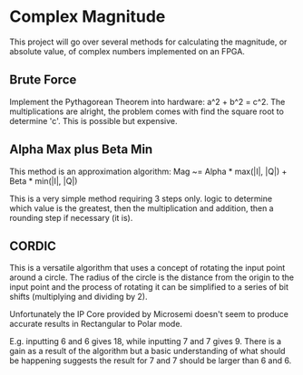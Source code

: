 # Complex Magnitude

This project will go over several methods for calculating the magnitude, or absolute value, of complex numbers implemented on an FPGA.

## Brute Force

Implement the Pythagorean Theorem into hardware: a^2 + b^2 = c^2. The multiplications are alright, the problem comes with find the square root to determine 'c'. This is possible but expensive.

## Alpha Max plus Beta Min

This method is an approximation algorithm: Mag ~= Alpha * max(|I|, |Q|) + Beta * min(|I|, |Q|)

This is a very simple method requiring 3 steps only. logic to determine which value is the greatest, then the multiplication and addition, then a rounding step if necessary (it is).

## CORDIC

This is a versatile algorithm that uses a concept of rotating the input point around a circle. The radius of the circle is the distance from the origin to the input point and the process of rotating it can be simplified to a series of bit shifts (multiplying and dividing by 2).

Unfortunately the IP Core provided by Microsemi doesn't seem to produce accurate results in Rectangular to Polar mode.

E.g. inputting 6 and 6 gives 18, while inputting 7 and 7 gives 9. There is a gain as a result of the algorithm but a basic understanding of what should be happening suggests the result for 7 and 7 should be larger than 6 and 6.